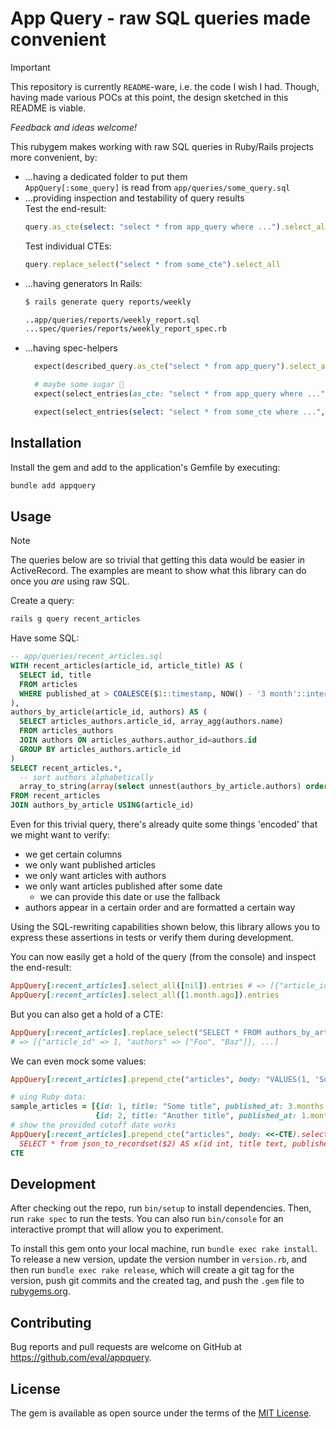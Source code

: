 # App Query - raw SQL queries made convenient

> [!IMPORTANT]  
> This repository is currently `README`-ware, i.e. the code I wish I had. Though, having made various POCs at this point, the design sketched in this README is viable.
>  
> *Feedback and ideas welcome!*

This rubygem makes working with raw SQL queries in Ruby/Rails projects more convenient, by:
- ...having a dedicated folder to put them  
  `AppQuery[:some_query]` is read from `app/queries/some_query.sql`
- ...providing inspection and testability of query results  
  Test the end-result:
  ```ruby
  query.as_cte(select: "select * from app_query where ...").select_all
  ```
  Test individual CTEs:
  ```ruby
  query.replace_select("select * from some_cte").select_all
  ```
- ...having generators
  In Rails:
  ```bash
  $ rails generate query reports/weekly
  
  ..app/queries/reports/weekly_report.sql
  ...spec/queries/reports/weekly_report_spec.rb
  ```
- ...having spec-helpers  
  ```ruby
    expect(described_query.as_cte("select * from app_query").select_all.entries).to ...

    # maybe some sugar 🧁
    expect(select_entries(as_cte: "select * from app_query where ...")).to include "article_title" => "Some article"

    expect(select_entries(select: "select * from some_cte where ...", binds: [...])).to be_empty
  ```

## Installation

Install the gem and add to the application's Gemfile by executing:

```bash
bundle add appquery
```

## Usage

> [!NOTE]
> The queries below are so trivial that getting this data would be easier in ActiveRecord.
> The examples are meant to show what this library can do once you _are_ using raw SQL.

Create a query:  
```bash
rails g query recent_articles
```

Have some SQL:
```sql
-- app/queries/recent_articles.sql
WITH recent_articles(article_id, article_title) AS (
  SELECT id, title
  FROM articles
  WHERE published_at > COALESCE($1::timestamp, NOW() - '3 month'::interval)
),
authors_by_article(article_id, authors) AS (
  SELECT articles_authors.article_id, array_agg(authors.name)
  FROM articles_authors
  JOIN authors ON articles_authors.author_id=authors.id
  GROUP BY articles_authors.article_id
)
SELECT recent_articles.*,
  -- sort authors alphabetically
  array_to_string(array(select unnest(authors_by_article.authors) order by 1), ', ') AS authors
FROM recent_articles
JOIN authors_by_article USING(article_id)
```

Even for this trivial query, there's already quite some things 'encoded' that we might want to verify:
- we get certain columns
- we only want published articles
- we only want articles with authors
- we only want articles published after some date
  - we can provide this date or use the fallback
- authors appear in a certain order and are formatted a certain way

Using the SQL-rewriting capabilities shown below, this library allows you to express these assertions in tests or verify them during development.

You can now easily get a hold of the query (from the console) and inspect the end-result:
```ruby
AppQuery[:recent_articles].select_all([nil]).entries # => [{"article_id" => 1, "article_title" => "Some title", "authors" => "Foo, Baz"}, ...]
AppQuery[:recent_articles].select_all([1.month.ago]).entries
```

But you can also get a hold of a CTE:
```ruby
AppQuery[:recent_articles].replace_select("SELECT * FROM authors_by_article").select_all([nil]).cast_entries
# => [{"article_id" => 1, "authors" => ["Foo", "Baz"]}, ...]
```

We can even mock some values:
```ruby
AppQuery[:recent_articles].prepend_cte("articles", body: "VALUES(1, 'Some title', NOW() - '4 month'::interval)").select_all([nil])

# uing Ruby data:
sample_articles = [{id: 1, title: "Some title", published_at: 3.months.ago},
                   {id: 2, title: "Another title", published_at: 1.months.ago}]
# show the provided cutoff date works
AppQuery[:recent_articles].prepend_cte("articles", body: <<-CTE).select_all([6.weeks.ago, JSON[sample_articles]).entries
  SELECT * from json_to_recordset($2) AS x(id int, title text, published_at timestamp)
CTE
```

## Development

After checking out the repo, run `bin/setup` to install dependencies. Then, run `rake spec` to run the tests. You can also run `bin/console` for an interactive prompt that will allow you to experiment.

To install this gem onto your local machine, run `bundle exec rake install`. To release a new version, update the version number in `version.rb`, and then run `bundle exec rake release`, which will create a git tag for the version, push git commits and the created tag, and push the `.gem` file to [rubygems.org](https://rubygems.org).

## Contributing

Bug reports and pull requests are welcome on GitHub at https://github.com/eval/appquery.

## License

The gem is available as open source under the terms of the [MIT License](https://opensource.org/licenses/MIT).
